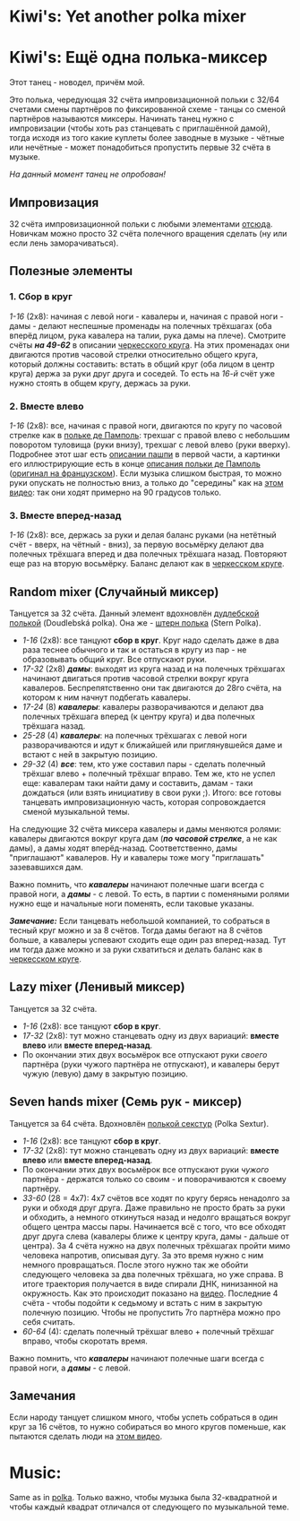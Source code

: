 Kiwi's: Yet another polka mixer
=================
# Kiwi's: Ещё одна полька-миксер
Этот танец - новодел, причём мой.

Это полька, чередующая 32 счёта импровизационной польки с 32/64 счетами смены партнёров по фиксированной схеме - танцы со сменой партнёров называются миксеры. Начинать танец нужно с импровизации (чтобы хоть раз станцевать с приглашённой дамой), тогда исходя из того какие куплеты более заводные в музыке - чётные или нечётные - может понадобиться пропустить первые 32 счёта в музыке.

_На данный момент танец не опробован!_

## Импровизация
32 счёта импровизационной польки с любыми элементами [отсюда](polka.md). Новичкам можно просто 32 счёта полечного вращения сделать (ну или если лень заморачиваться).

## Полезные элементы
### 1. Сбор в круг
_1-16_ (2х8): начиная с левой ноги - кавалеры и, начиная с правой ноги - дамы - делают неспешные променады на полечных трёхшагах (оба вперёд лицом, рука кавалера на талии, рука дамы на плече). Смотрите счёты ___на 49-62___ в описании [черкесского круга](cercle-circassien.md). На этих променадах они двигаются против часовой стрелки относительно общего круга, который должны составить: встать в общий круг (оба лицом в центр круга) держа за руки друг друга и соседей. То есть на _16-й_ счёт уже нужно стоять в общем кругу, держась за руки.

### 2. Вместе влево
_1-16_ (2х8): все, начиная с правой ноги, двигаются по кругу по часовой стрелке как в [польке де Памполь](http://vk.com/video39341115_456239021): трехшаг с правой влево с небольшим поворотом туловища (руки внизу), трехшаг с левой влево (руки вверху). Подробнее этот шаг есть [описании пашпи](pach-pi.md) в первой части, а картинки его иллюстрирующие есть в конце [описания польки де Памполь](https://translate.google.ru/translate?sl=fr&tl=ru&js=y&prev=_t&hl=en&ie=UTF-8&u=http%3A%2F%2Fdansesbretonnes.gwalarn.org%2Fdanses%2Fpolka_de_paimpol.html&edit-text=) ([оригинал на французском](http://dansesbretonnes.gwalarn.org/danses/polka_de_paimpol.html)). Если музыка слишком быстрая, то можно руки опускать не полностью вниз, а только до "середины" как на [этом видео](https://vk.com/video39341115_456239021): так они ходят примерно на 90 градусов только.

### 3. Вместе вперед-назад
_1-16_ (2х8): все, держась за руки и делая баланс руками (на нетётный счёт - вверх, на чётный - вниз), за первую восьмёрку делают два полечных трёхшага вперед и два полечных трёхшага назад. Повторяют еще раз на вторую восьмёрку. Баланс делают как в [черкесском круге](cercle-circassien.md).

## Random mixer (Случайный миксер)
Танцуется за 32 счёта. Данный элемент вдохновлён [дудлебской полькой](https://www.youtube.com/watch?v=Ytqfp5QVOnQ) (Doudlebská polka). Она же - [штерн полька](https://www.youtube.com/watch?v=k6wG_jl22qo) (Stern Polka).

- _1-16_ (2х8): все танцуют __сбор в круг__. Круг надо сделать даже в два раза теснее обычного и так и остаться в кругу из пар - не образовывать общий круг. Все отпускают руки.
- _17-32_ (2х8) ___дамы___: выходят из круга назад и на полечных трёхшагах начинают двигаться против часовой стрелки вокруг круга кавалеров. Беспрепятственно они так двигаются до 28го счёта, на котором к ним начнут подбегать кавалеры.
- _17-24_ (8) ___кавалеры___: кавалеры разворачиваются и делают два полечных трёхшага вперед (к центру круга) и два полечных трёхшага назад.
- _25-28_ (4) ___кавалеры___: на полечных трёхшагах с левой ноги разворачиваются и идут к ближайшей или приглянувшейся даме и встают с ней в закрытую позицию.
- _29-32_ (4) ___все___: тем, кто уже составил пары - сделать полечный трёхшаг влево + полечный трёхшаг вправо. Тем же, кто не успел еще: кавалерам таки найти даму и составить, дамам - таки дождаться (или взять инициативу в свои руки ;). Итого: все готовы танцевать импровизационную часть, которая сопровождается сменой музыкальной темы.

На следующие 32 счёта миксера кавалеры и дамы меняются ролями: кавалеры двигаются вокруг круга дам (___по часовой стрелке___, а не как дамы), а дамы ходят вперёд-назад. Соответственно, дамы "приглашают" кавалеров. Ну и кавалеры тоже могу "приглашать" зазевавшихся дам.

Важно помнить, что ___кавалеры___ начинают полечные шаги всегда с правой ноги, а ___дамы___ - с левой. То есть, в партии с поменяными ролями нужно еще и начальные ноги поменять, если таковые указаны.

*__Замечание:__* Если танцевать небольшой компанией, то собраться в тесный круг можно и за 8 счётов. Тогда дамы бегают на 8 счётов больше, а кавалеры успевают сходить еще один раз вперед-назад. Тут им тогда даже можно и за руки схватиться и делать баланс как в [черкесском круге](cercle-circassien.md).

## Lazy mixer (Ленивый миксер)
Танцуется за 32 счёта.

- _1-16_ (2x8): все танцуют __сбор в круг__.
- _17-32_ (2х8): тут можно станцевать одну из двух вариаций: __вместе влево__ или __вместе вперед-назад__.
- По окончании этих двух восьмёрок все отпускают руки _своего_ партнёра (руки чужого партнёра не отпускают), и кавалеры берут чужую (левую) даму в закрытую позицию.

## Seven hands mixer (Семь рук - миксер)
Танцуется за 64 счёта. Вдохновлён [полькой секстур](https://www.youtube.com/watch?v=pr10un3IMFc) (Polka Sextur).

- _1-16_ (2x8): все танцуют __сбор в круг__.
- _17-32_ (2х8): тут можно станцевать одну из двух вариаций: __вместе влево__ или __вместе вперед-назад__.
- По окончании этих двух восьмёрок все отпускают руки _чужого_ партнёра - держатся только со своим - и поворачиваются к своему партнёру.
- _33-60_ (28 = 4х7): 4х7 счётов все ходят по кругу берясь ненадолго за руки и обходя друг друга. Даже правильно не просто брать за руки и обходить, а немного откинуться назад и недолго вращаться вокруг общего центра массы пары. Начинается всё с того, что все обходят друг друга слева (кавалеры ближе к центру круга, дамы - дальше от центра). За 4 счёта нужно на двух полечных трёхшагах пройти мимо человека напротив, описывая дугу. За это время нужно с ним немного провращаться. После этого нужно так же обойти следующего человека за два полечных трёхшага, но уже справа. В итоге траектория получается в виде спирали ДНК, нинизанной на окружность. Как это происходит показано на [видео](https://www.youtube.com/watch?v=pr10un3IMFc). Последние 4 счёта - чтобы подойти к седьмому и встать с ним в закрытую полечную позицию. Чтобы не пропустить 7го партнёра можно про себя считать. 
- _60-64_ (4): сделать полечный трёхшаг влево + полечный трёхшаг вправо, чтобы скоротать время. 

Важно помнить, что ___кавалеры___ начинают полечные шаги всегда с правой ноги, а ___дамы___ - с левой.

## Замечания
Если народу танцует слишком много, чтобы успеть собраться в один круг за 16 счётов, то нужно собираться во много кругов поменьше, как пытаются сделать люди на [этом видео](https://www.youtube.com/watch?v=557FnNxvyQc).

Music:
======
Same as in [polka](polka.md). Только важно, чтобы музыка была 32-квадратной и чтобы каждый квадрат отличался от следующего по музыкальной теме.
